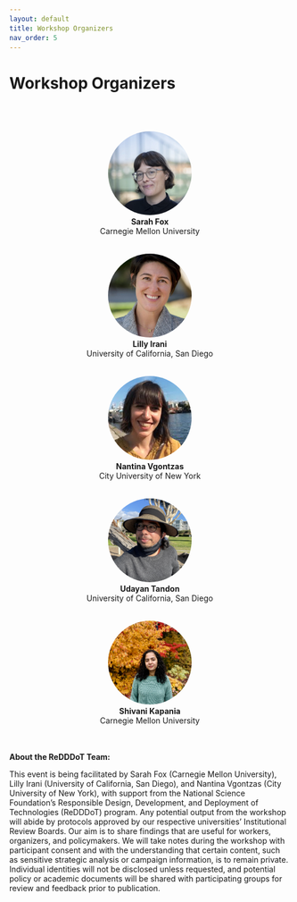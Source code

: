 ```yaml
---
layout: default
title: Workshop Organizers
nav_order: 5
---
```


# Workshop Organizers
<br>
<br>
<br>

<div style="display: grid;
  grid-template-columns: repeat(auto-fit, minmax(250px, 1fr));
  max-width: 900px;
  margin: 0 auto;
  gap: 2rem;
  justify-items: center;
  align-items: start;
">

  <div style="text-align: center; width: 250px;">
    <img src="../assets/images/sarah.jpg" alt="Sarah Fox" style="width: 150px; height: 150px; object-fit: cover; border-radius: 50%;"><br>
    <strong>Sarah Fox</strong><br>
    Carnegie Mellon University
  </div>

  <div style="text-align: center; width: 250px;">
    <img src="../assets/images/lilly.jpg" alt="Lilly Irani" style="width: 150px; height: 150px; object-fit: cover; border-radius: 50%;"><br>
    <strong>Lilly Irani</strong><br>
    University of California, San Diego
  </div>

  <div style="text-align: center; width: 250px;">
    <img src="../assets/images/nantina.jpg" alt="Nantina Vgontzas" style="width: 150px; height: 150px; object-fit: cover; border-radius: 50%;"><br>
    <strong>Nantina Vgontzas</strong><br>
    City University of New York
  </div>

  <div style="text-align: center; width: 250px;">
    <img src="../assets/images/udayan.png" alt="Udayan Tandon" style="width: 150px; height: 150px; object-fit: cover; border-radius: 50%;"><br>
    <strong>Udayan Tandon</strong><br>
    University of California, San Diego
  </div>

  <div style="text-align: center; width: 250px;">
    <img src="../assets/images/shivani.jpeg" alt="Shivani Kapania" style="width: 150px; height: 150px; object-fit: cover; border-radius: 50%;"><br>
    <strong>Shivani Kapania</strong><br>
    Carnegie Mellon University
  </div>
</div>

<br> 
<br>

**About the ReDDDoT Team:**

This event is being facilitated by Sarah Fox (Carnegie Mellon University), Lilly Irani (University of California, San Diego), and Nantina Vgontzas (City University of New York), with support from the National Science Foundation’s Responsible Design, Development, and Deployment of Technologies (ReDDDoT) program. Any potential output from the workshop will abide by protocols approved by our respective universities’ Institutional Review Boards. Our aim is to share findings that are useful for workers, organizers, and policymakers. We will take notes during the workshop with participant consent and with the understanding that certain content, such as sensitive strategic analysis or campaign information, is to remain private. Individual identities will not be disclosed unless requested, and potential policy or academic documents will be shared with participating groups for review and feedback prior to publication. 

